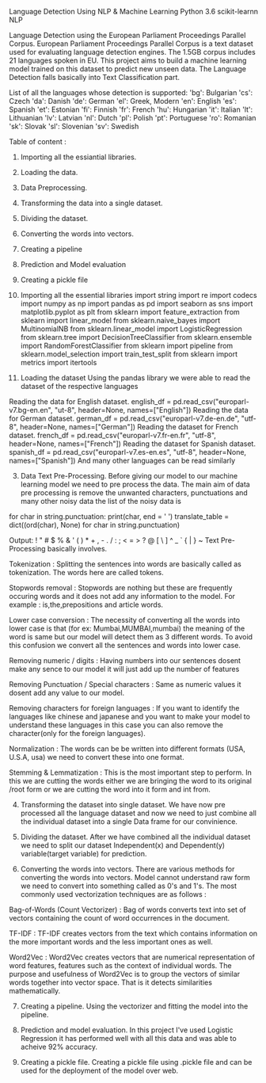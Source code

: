 Language Detection Using NLP & Machine Learning
Python 3.6 scikit-learnn NLP

Language Detection using the European Parliament Proceedings Parallel Corpus. European Parliament Proceedings Parallel Corpus is a text dataset used for evaluating language detection engines. The 1.5GB corpus includes 21 languages spoken in EU. This project aims to build a machine learning model trained on this dataset to predict new unseen data. The Language Detection falls basically into Text Classification part.

List of all the languages whose detection is supported:
'bg': Bulgarian
'cs': Czech
'da': Danish
'de': German
'el': Greek, Modern
'en': English
'es': Spanish
'et': Estonian
'fi': Finnish
'fr': French
'hu': Hungarian
'it': Italian
'lt': Lithuanian
'lv': Latvian
'nl': Dutch
'pl': Polish
'pt': Portuguese
'ro': Romanian
'sk': Slovak
'sl': Slovenian
'sv': Swedish

Table of content :
1. Importing all the essiantial libraries.
2. Loading the data.
3. Data Preprocessing.
4. Transforming the data into a single dataset.
5. Dividing the dataset.
6. Converting the words into vectors. 
7. Creating a pipeline
8. Prediction and Model evaluation
9. Creating a pickle file

1. Importing all the essential libraries
import string 
import re
import codecs
import numpy as np 
import pandas as pd
import seaborn as sns
import matplotlib.pyplot as plt
from sklearn import feature_extraction
from sklearn import linear_model
from sklearn.naive_bayes import MultinomialNB
from sklearn.linear_model import LogisticRegression
from sklearn.tree import DecisionTreeClassifier
from sklearn.ensemble import RandomForestClassifier
from sklearn import pipeline
from sklearn.model_selection import train_test_split
from sklearn import metrics
import itertools

2. Loading the dataset
Using the pandas library we were able to read the dataset of the respective languages

Reading the data for English dataset.
english_df = pd.read_csv("europarl-v7.bg-en.en", "ut-8", header=None, names=["English"])
Reading the data for German dataset.
german_df = pd.read_csv("europarl-v7.de-en.de", "utf-8", header=None, names=["German"])
Reading the dataset for French dataset.
french_df = pd.read_csv("europarl-v7.fr-en.fr", "utf-8", header=None, names=["French"])
Reading the dataset for Spanish dataset.
spanish_df = pd.read_csv("europarl-v7.es-en.es", "utf-8", header=None, names=["Spanish"])
And many other languages can be read similarly

3. Data Text Pre-Processing.
Before giving our model to our machine learning model we need to pre process the data. The main aim of data pre processing is remove the unwanted characters, punctuations and many other noisy data the list of the noisy data is

for char in string.punctuation:
    print(char, end = ' ')
translate_table = dict((ord(char), None) for char in string.punctuation)

Output: 
! " # $ % & ' ( ) * + , - . / : ; < = > ? @ [ \ ] ^ _ ` { | } ~ 
Text Pre-Processing basically involves.

Tokenization : Splitting the sentences into words are basically called as tokenization. The words here are called tokens.

Stopwords removal : Stopwords are nothing but these are frequently occuring words and it does not add any information to the model. For example : is,the,prepositions and article words.

Lower case conversion : The necessity of converting all the words into lower case is that (for ex: Mumbai,MUMBAI,mumbai) the meaning of the word is same but our model will detect them as 3 different words. To avoid this confusion we convert all the sentences and words into lower case.

Removing numeric / digits : Having numbers into our sentences dosent make any sence to our model it will just add up the number of features

Removing Punctuation / Special characters : Same as numeric values it dosent add any value to our model.

Removing characters for foreign languages : If you want to identify the languages like chinese and japanese and you want to make your model to understand these languages in this case you can also remove the character(only for the foreign languages).

Normalization : The words can be be written into different formats (USA, U.S.A, usa) we need to convert these into one format.

Stemming & Lemmatization : This is the most important step to perform. In this we are cutting the words either we are bringing the word to its original /root form or we are cutting the word into it form and int from.

4. Transforming the dataset into single dataset.
We have now pre processed all the language dataset and now we need to just combine all the individual dataset into a single Data frame for our convinience.

5. Dividing the dataset.
After we have combined all the individual dataset we need to split our dataset Independent(x) and Dependent(y) variable(target variable) for prediction.

6. Converting the words into vectors.
There are various methods for converting the words into vectors. Model cannot understand raw form we need to convert into something called as 0's and 1's. The most commonly used vectorization techniques are as follows :

Bag-of-Words (Count Vectorizer) : Bag of words converts text into set of vectors containing the count of word occurrences in the document.

TF-IDF : TF-IDF creates vectors from the text which contains information on the more important words and the less important ones as well.

Word2Vec : Word2Vec creates vectors that are numerical representation of word features, features such as the context of individual words. The purpose and usefulness of Word2Vec is to group the vectors of similar words together into vector space. That is it detects similarities mathematically.

7. Creating a pipeline.
Using the vectorizer and fitting the model into the pipeline.

8. Prediction and model evaluation.
In this project I've used Logistic Regression it has performed well with all this data and was able to acheive 92% accuracy.

9. Creating a pickle file.
Creating a pickle file using .pickle file and can be used for the deployment of the model over web.
